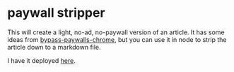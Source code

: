 # paywall stripper

This will create a light, no-ad, no-paywall version of an article. It has some ideas from [bypass-paywalls-chrome](https://github.com/iamadamdev/bypass-paywalls-chrome), but you can use it in node to strip the article down to a markdown file.

I have it deployed [here](https://paywallstripper.now.sh).
